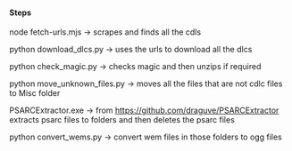 

#### Steps

node fetch-urls.mjs -> scrapes and finds all the cdls

python download_dlcs.py -> uses the urls to download all the dlcs

python check_magic.py -> checks magic and then unzips if required

python move_unknown_files.py -> moves all the files that are not cdlc files to Misc folder

PSARCExtractor.exe -> from https://github.com/draguve/PSARCExtractor extracts psarc files to folders and then deletes the psarc files

python convert_wems.py -> convert wem files in those folders to ogg files